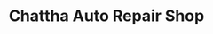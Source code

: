 ---
title: "Chattha Auto Repair Shop"
url: /cape-charles/chattha-auto-repair-shop/
shop: car repair
---